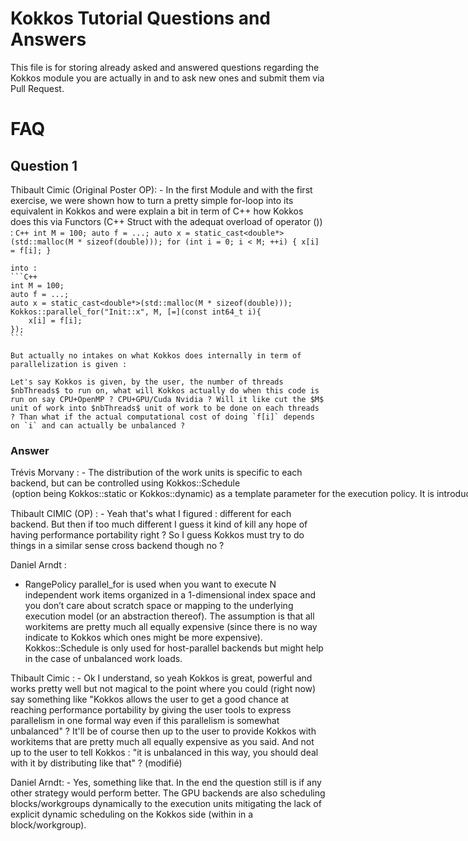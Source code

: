 # Kokkos Tutorial Questions and Answers

This file is for storing already asked and answered questions regarding the Kokkos module you are actually in and to ask new ones and submit them via Pull Request.

# FAQ

## Question 1

Thibault Cimic (Original Poster OP):
    - In the first Module and with the first exercise, we were shown how to turn a pretty simple for-loop into its equivalent in Kokkos and were explain a bit in term of C++ how Kokkos does this via Functors (C++ Struct with the adequat overload of operator ()) :
    ```C++
    int M = 100;
    auto f = ...;
    auto x = static_cast<double*>(std::malloc(M * sizeof(double)));
    for (int i = 0; i < M; ++i) {
        x[i] = f[i];
    }
    ```

    into :
    ```C++
    int M = 100;
    auto f = ...;
    auto x = static_cast<double*>(std::malloc(M * sizeof(double)));
    Kokkos::parallel_for("Init::x", M, [=](const int64_t i){
        x[i] = f[i];
    });
    ```

    But actually no intakes on what Kokkos does internally in term of parallelization is given :

    Let's say Kokkos is given, by the user, the number of threads $nbThreads$ to run on, what will Kokkos actually do when this code is run on say CPU+OpenMP ? CPU+GPU/Cuda Nvidia ? Will it like cut the $M$ unit of work into $nbThreads$ unit of work to be done on each threads ? Than what if the actual computational cost of doing `f[i]` depends on `i` and can actually be unbalanced ?

### Answer

Trévis Morvany :
    - The distribution of the work units is specific to each backend, but can be controlled using Kokkos::Schedule<option> (option being Kokkos::static or Kokkos::dynamic) as a template parameter for the execution policy. It is introduced (along other execution policy options) at page 20 of the third lecture, or in the doc here

Thibault CIMIC (OP) :
    - Yeah that's what I figured : different for each backend. But then if too much different I guess it kind of kill any hope of having performance portability right ? So I guess Kokkos must try to do things in a similar sense cross backend though no ?

Daniel Arndt :
  - RangePolicy parallel_for is used when you want to execute N independent work items organized in a 1-dimensional index space and you don’t care about scratch space or mapping to the underlying execution model (or an abstraction thereof). The assumption is that all workitems are pretty much all equally expensive (since there is no way indicate to Kokkos which ones might be more expensive). Kokkos::Schedule is only used for host-parallel backends but might help in the case of unbalanced work loads.

Thibault Cimic :
    - Ok I understand, so yeah Kokkos is great, powerful and works pretty well but not magical to the point where you could (right now) say something like "Kokkos allows the user to get a good chance at reaching performance portability by giving the user tools to express parallelism in one formal way even if this parallelism is somewhat unbalanced" ?
    It'll be of course then up to the user to provide Kokkos with workitems that are pretty much all equally expensive as you said. And not up to the user to tell Kokkos : "it is unbalanced in this way, you should deal with it by distributing like that" ? (modifié) 

Daniel Arndt:
    - Yes, something like that. In the end the question still is if any other strategy would perform better. The GPU backends are also scheduling blocks/workgroups dynamically to the execution units mitigating the lack of explicit dynamic scheduling on the Kokkos side (within in a block/workgroup).